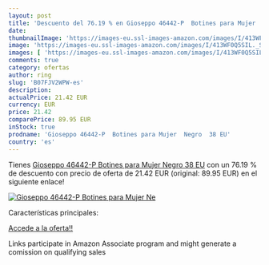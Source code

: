 ```yaml
---
layout: post
title: 'Descuento del 76.19 % en Gioseppo 46442-P  Botines para Mujer  Ne'
date: 
thumbnailImage: 'https://images-eu.ssl-images-amazon.com/images/I/413WF0Q5SIL._SL200_.jpg'
image: 'https://images-eu.ssl-images-amazon.com/images/I/413WF0Q5SIL._SL200_.jpg'
images: [ 'https://images-eu.ssl-images-amazon.com/images/I/413WF0Q5SIL._SL200_.jpg' ]
comments: true
category: ofertas
author: ring
slug: 'B07FJV2WPW-es'
description:
actualPrice: 21.42 EUR
currency: EUR
price: 21.42
comparePrice: 89.95 EUR
inStock: true
prodname: 'Gioseppo 46442-P  Botines para Mujer  Negro  38 EU'
country: 'es'
---
```


Tienes [Gioseppo 46442-P  Botines para Mujer  Negro  38 EU](https://www.amazon.es/dp/B07FJV2WPW/?tag=tolees-21) con un 76.19 % de descuento con precio de oferta de 21.42 EUR (original: 89.95 EUR) en el siguiente enlace!

[![Gioseppo 46442-P  Botines para Mujer  Ne](https://images-eu.ssl-images-amazon.com/images/I/413WF0Q5SIL._SL200_.jpg)](https://www.amazon.es/dp/B07FJV2WPW/?tag=tolees-21)

Características principales:


[Accede a la oferta!!](https://www.amazon.es/dp/B07FJV2WPW/?tag=tolees-21)

Links participate in Amazon Associate program and might generate a comission on qualifying sales


